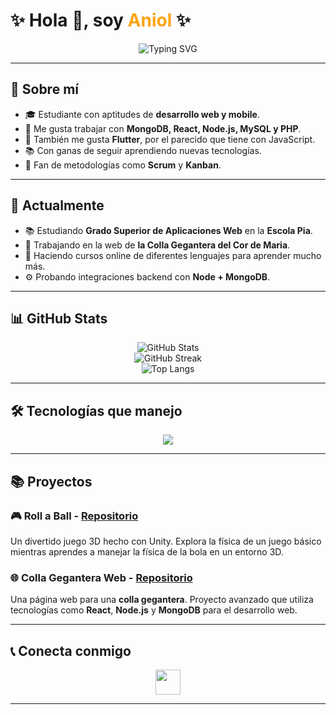 # ✨ Hola 👋, soy <span style="color:#fca311;">Aniol</span> ✨

<div align="center">
  <img src="https://readme-typing-svg.herokuapp.com?font=Fira+Code&size=28&pause=1000&color=FCA311&center=true&vCenter=true&width=450&lines=Bienvenido+a+mi+GitHub!;Estudiante+web;Front+for+All,+All+for+Back" alt="Typing SVG" />
</div>

---

## 📖 Sobre mí

- 🎓 Estudiante con aptitudes de **desarrollo web y mobile**.
- 💾 Me gusta trabajar con **MongoDB, React, Node.js, MySQL y PHP**.
- 📱 También me gusta **Flutter**, por el parecido que tiene con JavaScript.
- 📚 Con ganas de seguir aprendiendo nuevas tecnologías.
- 🎨 Fan de metodologías como **Scrum** y **Kanban**.

---

## 🚀 Actualmente
- 📚 Estudiando **Grado Superior de Aplicaciones Web** en la **Escola Pia**.
- 🔭 Trabajando en la web de **la Colla Gegantera del Cor de Maria**.
- 🌱 Haciendo cursos online de diferentes lenguajes para aprender mucho más.
- ⚙️ Probando integraciones backend con **Node + MongoDB**.

---

## 📊 GitHub Stats

<div align="center">
  <img src="https://github-readme-stats.vercel.app/api?username=DRAKEFISTFIRE&show_icons=true&theme=radical" alt="GitHub Stats" />
  <br>
  <img src="https://github-readme-streak-stats.herokuapp.com/?user=DRAKEFISTFIRE&theme=radical" alt="GitHub Streak" />
  <br>
  <img src="https://github-readme-stats.vercel.app/api/top-langs/?username=DRAKEFISTFIRE&layout=compact&theme=radical" alt="Top Langs" />
</div>

---

## 🛠️ Tecnologías que manejo

<p align="center">
  <img src="https://skillicons.dev/icons?i=html,css,js,php,react,nodejs,mongodb,flutter,git,github,vscode,linux,windows&perline=8" />
</p>

---

## 📚 Proyectos

### 🎮 **Roll a Ball** - [Repositorio](https://github.com/DRAKEFISTFIRE/Roll-a-Ball)

Un divertido juego 3D hecho con Unity. Explora la física de un juego básico mientras aprendes a manejar la física de la bola en un entorno 3D.

### 🌐 **Colla Gegantera Web** - [Repositorio](https://github.com/DRAKEFISTFIRE/Colla-gegantera-web-project)

Una página web para una **colla gegantera**. Proyecto avanzado que utiliza tecnologías como **React**, **Node.js** y **MongoDB** para el desarrollo web.

---

## 📞 Conecta conmigo

<p align="center">
  <a href="https://www.linkedin.com/in/aniol-rodriguez-530514295/">
    <img src="https://raw.githubusercontent.com/rahulbanerjee26/githubAboutMeGenerator/main/icons/linked-in-alt.svg" width="40px">
  </a>
</p>

---

